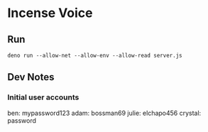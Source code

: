 # Incense Voice
## Run
```
deno run --allow-net --allow-env --allow-read server.js
```
## Dev Notes
### Initial user accounts
ben: mypassword123
adam: bossman69
julie: elchapo456
crystal: password
